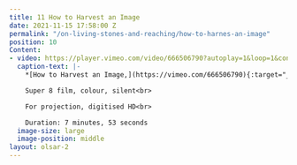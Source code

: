 ```yaml
---
title: 11 How to Harvest an Image
date: 2021-11-15 17:58:00 Z
permalink: "/on-living-stones-and-reaching/how-to-harnes-an-image"
position: 10
Content:
- video: https://player.vimeo.com/video/666506790?autoplay=1&loop=1&controls=false
  caption-text: |-
    *[How to Harvest an Image,](https://vimeo.com/666506790){:target="_blank"}* 2020<br>

    Super 8 film, colour, silent<br>

    For projection, digitised HD<br>

    Duration: 7 minutes, 53 seconds
  image-size: large
  image-position: middle
layout: olsar-2
---
```



